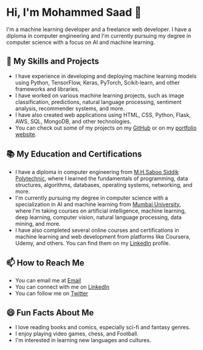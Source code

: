 # Hi, I'm Mohammed Saad 👋

I'm a machine learning developer and a freelance web developer. I have a diploma in computer engineering and I'm currently pursuing my degree in computer science with a focus on AI and machine learning.

## 🚀 My Skills and Projects

- I have experience in developing and deploying machine learning models using Python, TensorFlow, Keras, PyTorch, Scikit-learn, and other frameworks and libraries.
- I have worked on various machine learning projects, such as image classification, predictions, natural language processing, sentiment analysis, recommender systems, and more.
- I have also created web applications using HTML, CSS, Python, Flask, AWS, SQL, MongoDB, and other technologies.
- You can check out some of my projects on my [GitHub](https://github.com/your-username) or on my [portfolio website](https://github.com/your-username).

## 📚 My Education and Certifications

- I have a diploma in computer engineering from [M.H.Saboo Siddik Polytechnic](https://www.mhssce.ac.in/), where I learned the fundamentals of programming, data structures, algorithms, databases, operating systems, networking, and more.
- I'm currently pursuing my degree in computer science with a specialization in AI and machine learning from [Mumbai University](https://mu.ac.in/), where I'm taking courses on artificial intelligence, machine learning, deep learning, computer vision, natural language processing, data mining, and more.
- I have also completed several online courses and certifications in machine learning and web development from platforms like Coursera, Udemy, and others. You can find them on my [LinkedIn](https://www.linkedin.com/in/mohammed-saad-945143226/) profile.

## 📫 How to Reach Me

- You can email me at [Email](mailto:itsinterestingms@gmail.com)
- You can connect with me on [LinkedIn](https://www.linkedin.com/in/mohammed-saad-945143226/)
- You can follow me on [Twitter](https://twitter.com/aiml_professor)

## 😄 Fun Facts About Me

- I love reading books and comics, especially sci-fi and fantasy genres.
- I enjoy playing video games, chess, and Football.
- I'm interested in learning new languages and cultures.

